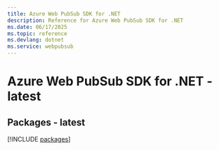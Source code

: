 ```yaml
---
title: Azure Web PubSub SDK for .NET
description: Reference for Azure Web PubSub SDK for .NET
ms.date: 06/17/2025
ms.topic: reference
ms.devlang: dotnet
ms.service: webpubsub
---
```

# Azure Web PubSub SDK for .NET - latest
## Packages - latest
[!INCLUDE [packages](web-pubsub-index.md)]